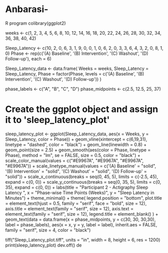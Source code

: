 # Anbarasi-
R program colibrary(ggplot2)

weeks <- c(1, 2, 3, 4, 5, 6, 8, 10, 12, 14, 16, 18, 20, 22, 24, 26, 28, 30, 32, 34, 36, 38, 40, 42)

Sleep_Latency <- c(10, 2, 0, 6, 3, 1, 9, 0, 0, 1, 0, 6, 2, 0, 3, 3, 6, 4, 3, 2, 0, 8, 1, 0)
Phase <- rep(c('(A) Baseline', '(B) Intervention', '(C) Washout', '(D) Follow-up'), each = 6)

Sleep_Latency_data <- data.frame(
  Weeks = weeks,
  Sleep_Latency = Sleep_Latency,
  Phase = factor(Phase, levels = c('(A) Baseline', '(B) Intervention', '(C) Washout', '(D) Follow-up'))
)

phase_labels <- c("A", "B", "C", "D")
phase_midpoints <- c(2.5, 12.5, 25, 37)

# Create the ggplot object and assign it to 'sleep_latency_plot'
sleep_latency_plot <- ggplot(Sleep_Latency_data, aes(x = Weeks, y = Sleep_Latency, color = Phase)) +
  geom_vline(xintercept = c(6,19,31), linetype = "dashed", color = "black") +
  geom_line(linewidth = 0.8) +
  geom_point(size = 2.5) +
  geom_smooth(aes(color = Phase, linetype = Phase), method = "lm", se = FALSE, size = 0.5, color = "black") +
  scale_color_manual(values = c("#E9967A", "#E9967A", "#E9967A", "#E9967A")) +
  scale_linetype_manual(values = c('(A) Baseline' = "solid", '(B) Intervention' = "solid", '(C) Washout' = "solid", '(D) Follow-up' = "solid")) +
  scale_x_continuous(breaks = seq(0, 45, 5), limits = c(-2.5, 45), expand = c(0, 0)) +
  scale_y_continuous(breaks = seq(0, 35, 5), limits = c(0, 35), expand = c(0, 0)) +
  labs(title = "Participant 2 - Actigraphy Sleep Latency ",
       x = "Phase-wise Time Points (Weeks)",
       y = "Sleep Latency in Minutes") +
  theme_minimal() +
  theme(
    legend.position = "bottom",
    plot.title = element_text(hjust = 0.5, family = "serif", face = "bold", size = 12),
    axis.title = element_text(family = "serif", size = 12),
    axis.text = element_text(family = "serif", size = 12),
    legend.title = element_blank()
  ) +
  geom_text(data = data.frame(x = phase_midpoints, y = c(30, 30, 30,30), label = phase_labels),
            aes(x = x, y = y, label = label),
            inherit.aes = FALSE,
            family = "serif",
            size = 4,
            color = "black")


tiff("Sleep_Latency_plot.tiff", units = "in", width = 8, height = 6, res = 1200)
print(sleep_latency_plot)
dev.off()
de
